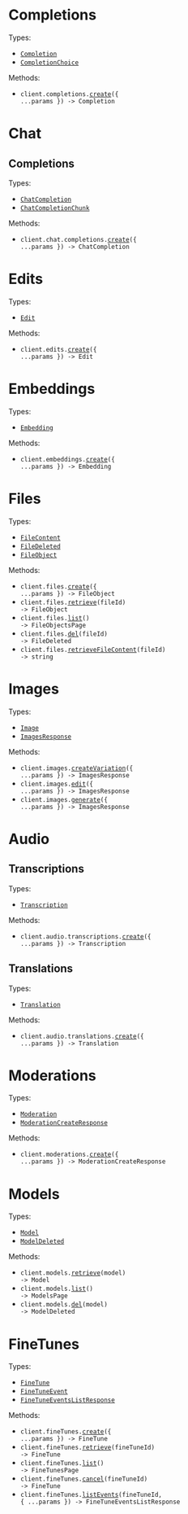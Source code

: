 # Completions

Types:

- <code><a href="./resources/completions.ts">Completion</a></code>
- <code><a href="./resources/completions.ts">CompletionChoice</a></code>

Methods:

- <code title="post /completions">client.completions.<a href="./resources/completions.ts">create</a>({ ...params }) -> Completion</code>

# Chat

## Completions

Types:

- <code><a href="./resources/chat/completions.ts">ChatCompletion</a></code>
- <code><a href="./resources/chat/completions.ts">ChatCompletionChunk</a></code>

Methods:

- <code title="post /chat/completions">client.chat.completions.<a href="./resources/chat/completions.ts">create</a>({ ...params }) -> ChatCompletion</code>

# Edits

Types:

- <code><a href="./resources/edits.ts">Edit</a></code>

Methods:

- <code title="post /edits">client.edits.<a href="./resources/edits.ts">create</a>({ ...params }) -> Edit</code>

# Embeddings

Types:

- <code><a href="./resources/embeddings.ts">Embedding</a></code>

Methods:

- <code title="post /embeddings">client.embeddings.<a href="./resources/embeddings.ts">create</a>({ ...params }) -> Embedding</code>

# Files

Types:

- <code><a href="./resources/files.ts">FileContent</a></code>
- <code><a href="./resources/files.ts">FileDeleted</a></code>
- <code><a href="./resources/files.ts">FileObject</a></code>

Methods:

- <code title="post /files">client.files.<a href="./resources/files.ts">create</a>({ ...params }) -> FileObject</code>
- <code title="get /files/{file_id}">client.files.<a href="./resources/files.ts">retrieve</a>(fileId) -> FileObject</code>
- <code title="get /files">client.files.<a href="./resources/files.ts">list</a>() -> FileObjectsPage</code>
- <code title="delete /files/{file_id}">client.files.<a href="./resources/files.ts">del</a>(fileId) -> FileDeleted</code>
- <code title="get /files/{file_id}/content">client.files.<a href="./resources/files.ts">retrieveFileContent</a>(fileId) -> string</code>

# Images

Types:

- <code><a href="./resources/images.ts">Image</a></code>
- <code><a href="./resources/images.ts">ImagesResponse</a></code>

Methods:

- <code title="post /images/variations">client.images.<a href="./resources/images.ts">createVariation</a>({ ...params }) -> ImagesResponse</code>
- <code title="post /images/edits">client.images.<a href="./resources/images.ts">edit</a>({ ...params }) -> ImagesResponse</code>
- <code title="post /images/generations">client.images.<a href="./resources/images.ts">generate</a>({ ...params }) -> ImagesResponse</code>

# Audio

## Transcriptions

Types:

- <code><a href="./resources/audio/transcriptions.ts">Transcription</a></code>

Methods:

- <code title="post /audio/transcriptions">client.audio.transcriptions.<a href="./resources/audio/transcriptions.ts">create</a>({ ...params }) -> Transcription</code>

## Translations

Types:

- <code><a href="./resources/audio/translations.ts">Translation</a></code>

Methods:

- <code title="post /audio/translations">client.audio.translations.<a href="./resources/audio/translations.ts">create</a>({ ...params }) -> Translation</code>

# Moderations

Types:

- <code><a href="./resources/moderations.ts">Moderation</a></code>
- <code><a href="./resources/moderations.ts">ModerationCreateResponse</a></code>

Methods:

- <code title="post /moderations">client.moderations.<a href="./resources/moderations.ts">create</a>({ ...params }) -> ModerationCreateResponse</code>

# Models

Types:

- <code><a href="./resources/models.ts">Model</a></code>
- <code><a href="./resources/models.ts">ModelDeleted</a></code>

Methods:

- <code title="get /models/{model}">client.models.<a href="./resources/models.ts">retrieve</a>(model) -> Model</code>
- <code title="get /models">client.models.<a href="./resources/models.ts">list</a>() -> ModelsPage</code>
- <code title="delete /models/{model}">client.models.<a href="./resources/models.ts">del</a>(model) -> ModelDeleted</code>

# FineTunes

Types:

- <code><a href="./resources/fine-tunes.ts">FineTune</a></code>
- <code><a href="./resources/fine-tunes.ts">FineTuneEvent</a></code>
- <code><a href="./resources/fine-tunes.ts">FineTuneEventsListResponse</a></code>

Methods:

- <code title="post /fine-tunes">client.fineTunes.<a href="./resources/fine-tunes.ts">create</a>({ ...params }) -> FineTune</code>
- <code title="get /fine-tunes/{fine_tune_id}">client.fineTunes.<a href="./resources/fine-tunes.ts">retrieve</a>(fineTuneId) -> FineTune</code>
- <code title="get /fine-tunes">client.fineTunes.<a href="./resources/fine-tunes.ts">list</a>() -> FineTunesPage</code>
- <code title="post /fine-tunes/{fine_tune_id}/cancel">client.fineTunes.<a href="./resources/fine-tunes.ts">cancel</a>(fineTuneId) -> FineTune</code>
- <code title="get /fine-tunes/{fine_tune_id}/events">client.fineTunes.<a href="./resources/fine-tunes.ts">listEvents</a>(fineTuneId, { ...params }) -> FineTuneEventsListResponse</code>

